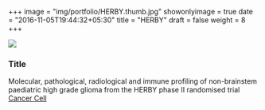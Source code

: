 +++
image = "img/portfolio/HERBY.thumb.jpg"
showonlyimage = true
date = "2016-11-05T19:44:32+05:30"
title = "HERBY"
draft = false
weight = 8
+++
<!--more-->
![](/img/portfolio/HERBY.jpg)
###	Title
Molecular, pathological, radiological and immune profiling of non-brainstem paediatric high grade glioma from the HERBY phase II randomised trial  
[Cancer Cell](https://www.sciencedirect.com/science/article/pii/S1535610818301752)
